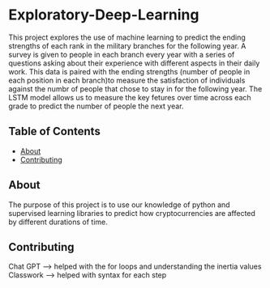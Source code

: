 # Exploratory-Deep-Learning


This project explores the use of machine learning to predict the ending strengths of each rank in the military branches for the following year. A survey is given to people in each branch every year with a series of questions asking about their experience with different aspects in their daily work. This data is paired with the ending strengths (number of people in each position in each branch)to measure the satisfaction of individuals against the numbr of people that chose to stay in for the following year. 
The LSTM model allows us to measure the key fetures over time across each grade to predict the number of people the next year. 


## Table of Contents

- [About](#about)
- [Contributing](#contributing)

## About

The purpose of this project is to use our knowledge of python and supervised learning libraries to predict how cryptocurrencies are affected by different durations of time.


## Contributing
Chat GPT --> helped with the for loops and understanding the inertia values
Classwork --> helped with syntax for each step
